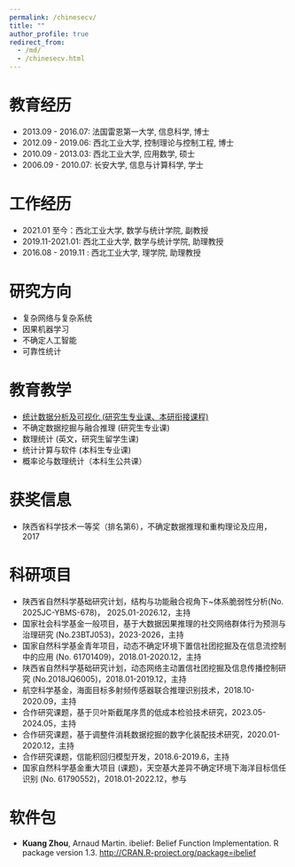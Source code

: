 ```yaml
---
permalink: /chinesecv/
title: ""
author_profile: true
redirect_from: 
  - /md/
  - /chinesecv.html
---
```


# 教育经历

* 2013.09 - 2016.07: 法国雷恩第一大学, 信息科学, 博士
* 2012.09 - 2019.06: 西北工业大学, 控制理论与控制工程, 博士
* 2010.09 - 2013.03: 西北工业大学, 应用数学, 硕士
* 2006.09 - 2010.07: 长安大学, 信息与计算科学, 学士

# 工作经历

* 2021.01 至今：西北工业大学, 数学与统计学院, 副教授
* 2019.11-2021.01: 西北工业大学, 数学与统计学院, 助理教授
* 2016.08 - 2019.11 : 西北工业大学, 理学院, 助理教授

# 研究方向 

-  复杂网络与复杂系统
-  因果机器学习
-  不确定人工智能
-  可靠性统计


# 教育教学

- [统计数据分析及可视化 (研究生专业课、本研衔接课程)](https://kuangzhou.github.io/teaching/2024-spring-teaching-1)
- 不确定数据挖掘与融合推理 (研究生专业课)
- 数理统计 (英文，研究生留学生课)
- 统计计算与软件 (本科生专业课)
- 概率论与数理统计（本科生公共课）

# 获奖信息

- 陕西省科学技术一等奖（排名第6），不确定数据推理和重构理论及应用，2017

# 科研项目

- 陕西省自然科学基础研究计划，结构与功能融合视角下~体系脆弱性分析(No. 2025JC-YBMS-678)， 2025.01-2026.12，主持 
- 国家社会科学基金一般项目，基于大数据因果推理的社交网络群体行为预测与治理研究 (No.23BTJ053)，2023-2026，主持
- 国家自然科学基金青年项目，动态不确定环境下置信社团挖掘及在信息流控制中的应用 (No. 61701409)，2018.01-2020.12，主持 
- 陕西省自然科学基础研究计划，动态网络主动置信社团挖掘及信息传播控制研究 (No.2018JQ6005)，2018.01-2019.12，主持
- 航空科学基金，海面目标多射频传感器联合推理识别技术，2018.10-2020.09，主持
- 合作研究课题，基于贝叶斯截尾序贯的低成本检验技术研究，2023.05-2024.05，主持
- 合作研究课题，基于调整件消耗数据挖掘的数字化装配技术研究，2020.01-2020.12，主持
- 合作研究课题，信能积回归模型开发，2018.6-2019.6，主持
- 国家自然科学基金重大项目 (课题)，天空基大差异不确定环境下海洋目标信任识别 (No. 61790552)，2018.01-2022.12，参与

# 软件包

-  **Kuang Zhou**, Arnaud Martin. ibelief: Belief Function Implementation. R package version 1.3. [http://CRAN.R-project.org/package=ibelief ](http://teacher.nwpu.edu.cn/person/demo/demo_lmxx_edit.jsp?id=06xq8ssv414k2fyt3ux1473500903111)
